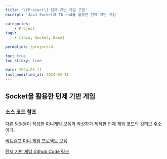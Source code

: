 ```yaml
---
title: '\[Project\] 턴제 기반 게임 구현'
excerpt: 'Java Socket과 Thread를 활용한 턴제 기반 게임'

categories:
    - Project
tags:
    - [Java, Socket, Game]

permalink: /project/4

toc: true
toc_sticky: true

date: 2024-03-11
last_modified_at: 2024-03-11
---
```


## Socket을 활용한 턴제 기반 게임

### 소스 코드 참조

다른 팀원들이 작성한 미니게임 모음과 작성자가 제작한 턴제 게임 코드의 깃허브 주소이다.

[비트캠프 미니 게임 프로젝트 모음](https://github.com/maruduke/bitcamp-project1)

[턴제 기반 게임 Github Code 링크](https://github.com/maruduke/bitcamp-project1/tree/main/Turn-based)
